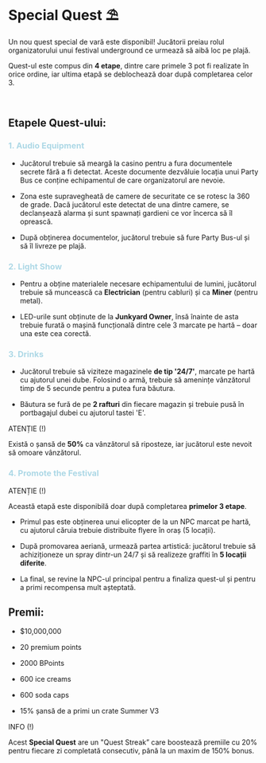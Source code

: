 <h1> Special Quest ⛱️</h1>

<p>Un nou quest special de vară este disponibil! Jucătorii preiau rolul organizatorului unui festival underground ce urmează să aibă loc pe plajă.</p>
<p>Quest-ul este compus din <strong>4 etape</strong>, dintre care primele 3 pot fi realizate în orice ordine, iar ultima etapă se deblochează doar după completarea celor 3.</p>
<br>
<h2>Etapele Quest-ului:</h2>
  <h3 style="color:lightblue">1. Audio Equipment</h3>
    <ul>
        <li style="margin-bottom: 15px;">Jucătorul trebuie să meargă la casino pentru a fura documentele secrete fără a fi detectat. Aceste documente dezvăluie locația unui Party Bus ce conține echipamentul de care organizatorul are nevoie.</li>
        <li style="margin-bottom: 15px;">Zona este supravegheată de camere de securitate ce se rotesc la 360 de grade. Dacă jucătorul este detectat de una dintre camere, se declanșează alarma și sunt spawnați gardieni ce vor încerca să îl oprească.</li>
        <li style="margin-bottom: 15px;">După obținerea documentelor, jucătorul trebuie să fure Party Bus-ul și să îl livreze pe plajă.</li>
      </ul>
  <h3 style="color:lightblue">2. Light Show</h3>
    <ul>
        <li style="margin-bottom: 15px;">Pentru a obține materialele necesare echipamentului de lumini, jucătorul trebuie să muncească ca <strong>Electrician</strong> (pentru cabluri) și ca <strong>Miner</strong> (pentru metal).</li>
        <li style="margin-bottom: 15px;">LED-urile sunt obținute de la <strong>Junkyard Owner</strong>, însă înainte de asta trebuie furată o mașină funcțională dintre cele 3 marcate pe hartă – doar una este cea corectă.</li>
    </ul>
  <h3 style="color:lightblue">3. Drinks</h3>
    <ul>
        <li style="margin-bottom: 15px;">Jucătorul trebuie să viziteze magazinele <strong>de tip '24/7'</strong>, marcate pe hartă cu ajutorul unei dube. Folosind o armă, trebuie să amenințe vânzătorul timp de 5 secunde pentru a putea fura băutura.</li>
        <li style="margin-bottom: 15px;">Băutura se fură de pe <strong>2 rafturi</strong> din fiecare magazin și trebuie pusă în portbagajul dubei cu ajutorul tastei 'E'.</li>
    </ul>
    <div class="danger-container">
          <p class="title">ATENȚIE (!)</p>
          <p class="description">Există o șansă de <strong>50%</strong> ca vânzătorul să riposteze, iar jucătorul este nevoit să omoare vânzătorul.</p>
    </div>
  <h3 style="color:lightblue">4. Promote the Festival</h3>
    <div class="danger-container">
          <p class="title">ATENȚIE (!)</p>
          <p class="description">Această etapă este disponibilă doar după completarea <strong>primelor 3 etape</strong>.</p>
    </div>
    <ul>
        <li style="margin-bottom: 15px;">Primul pas este obținerea unui elicopter de la un NPC marcat pe hartă, cu ajutorul căruia trebuie distribuite flyere în oraș (5 locații).</li>
        <li style="margin-bottom: 15px;">După promovarea aeriană, urmează partea artistică: jucătorul trebuie să achiziționeze un spray dintr-un 24/7 și să realizeze graffiti în <strong>5 locații diferite</strong>.</li>
        <li style="margin-bottom: 15px;">La final, se revine la NPC-ul principal pentru a finaliza quest-ul și pentru a primi recompensa mult așteptată.</li>
    </ul>
<h2>Premii: </h2>
    <ul>
        <li style="margin-bottom: 15px;">$10,000,000</li>
        <li style="margin-bottom: 15px;">20 premium points</li>
        <li style="margin-bottom: 15px;">2000 BPoints</li>
        <li style="margin-bottom: 15px;">600 ice creams</li>
        <li style="margin-bottom: 15px;">600 soda caps</li>
        <li style="margin-bottom: 15px;">15% șansă de a primi un crate Summer V3</li>
    </ul>
<div class="tip-container">
  <p class="title">INFO (!)</p>
  <p class="description">Acest <strong>Special Quest</strong> are un "Quest Streak” care boostează premiile cu 20% pentru fiecare zi completată consecutiv, până la un maxim de 150% bonus.</p>
</div>

